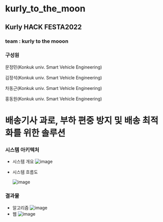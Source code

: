 # kurly_to_the_moon
 ## Kurly HACK FESTA2022  
 ### team : kurly to the mooon
 ### 구성원
 
 문정민(Konkuk univ. Smart Vehicle Engineering)
 
 김정석(Konkuk univ. Smart Vehicle Engineering)
 
 차동근(Konkuk univ. Smart Vehicle Engineering)
 
 홍동원(Konkuk univ. Smart Vehicle Engineering)
 
# 배송기사 과로, 부하 편중 방지 및 배송 최적화를 위한 솔루션

### 시스템 아키텍처

- 시스템 개요
    ![image](https://user-images.githubusercontent.com/90433400/186234217-44a4bb6a-b01e-407d-936d-3835131b487c.png)

    
    
- 시스템 흐름도
    
    ![image](https://user-images.githubusercontent.com/90433400/186234270-ce6de257-f475-497a-955b-12433ae89ec8.png)
    
### 결과물
- 알고리즘
![image](https://user-images.githubusercontent.com/90433400/186234309-b9f41e6c-875e-47a3-a4f9-4ca37c580d4d.png)
- 웹
 ![image](https://user-images.githubusercontent.com/90433400/186234378-7d10e67a-60c5-4a9d-8a27-502598eeb19d.png)
